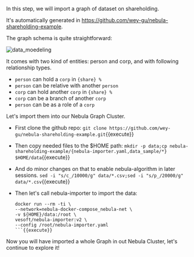 In this step, we will import a graph of dataset on shareholding.

It's automatically generated in https://github.com/wey-gu/nebula-shareholding-example.

The graph schema is quite straightforward:

![data_moedeling](https://raw.githubusercontent.com/wey-gu/nebula-shareholding-example/main/images/modeling.png)

It comes with two kind of entities: person and corp, and with following relationship types.

- `person` can hold a `corp` in `{share} %`
- `person` can be relative with another `person`
- `corp` can hold another `corp` in `{share} %`
- `corp` can be a branch of another `corp`
- `person` can be as a role of a `corp`

Let's import them into our Nebula Graph Cluster.

- First clone the github repo: `git clone https://github.com/wey-gu/nebula-shareholding-example.git`{{execute}} 
- Then copy needed files to the $HOME path: `mkdir -p data;cp nebula-shareholding-example/{nebula-importer.yaml,data_sample/*} $HOME/data`{{execute}}
- And do minor changes on that to enable nebula-algorithm in later sessions. `sed -i "s/c_/10000/g" data/*.csv;sed -i "s/p_/20000/g" data/*.csv`{{execute}}
- Then let's call nebula-importer to import the data:

  ```
  docker run --rm -ti \
  --network=nebula-docker-compose_nebula-net \
  -v ${HOME}/data:/root \
  vesoft/nebula-importer:v2 \
  --config /root/nebula-importer.yaml
  ```{{execute}}

Now you will have imported a whole Graph in out Nebula Cluster, let's continue to explore it!